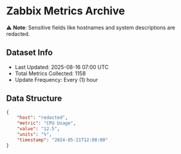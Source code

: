 # Zabbix Metrics Archive

⚠️ **Note**: Sensitive fields like hostnames and system descriptions are redacted.

## Dataset Info
- Last Updated: 2025-08-16 07:00 UTC
- Total Metrics Collected: 1158
- Update Frequency: Every (1) hour

## Data Structure
```json
{
    "host": "redacted",
    "metric": "CPU Usage",
    "value": "12.5",
    "units": "%",
    "timestamp": "2024-05-21T12:00:00"
}
```
